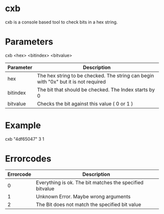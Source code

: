 # cxb
cxb is a console based tool to check bits in a hex string.

# Parameters
cxb &lt;hex&gt; &lt;bitindex&gt; &lt;bitvalue&gt;

| Parameter  | Description |
| ---------- | ----------- |
| hex        | The hex string to be checked. The string can begin with "0x" but it is not required |
| bitindex   | The bit that should be checked. The Index starts by 0 |
| bitvalue   | Checks the bit against this value ( 0 or 1 ) |

# Example
cxb "4df65047" 3 1

# Errorcodes
| Errorcode | Description |
| --------- | ----------- |
| 0         | Everything is ok. The bit matches the specified bitvalue |
| 1         | Unknown Error. Maybe wrong arguments |
| 2         | The Bit does not match the specified bit value |
